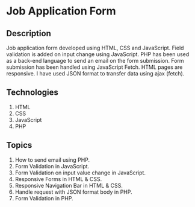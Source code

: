 # Job Application Form 
## Description
  Job application form developed using HTML, CSS and JavaScript. Field validation is added on input change using JavaScript. PHP has been used as a back-end language to send an email on the form submission. Form submission has been handled using JavaScript Fetch. HTML pages are responsive. I have used JSON format to transfer data using ajax (fetch).
## Technologies
1. HTML
2. CSS
3. JavaScript
4. PHP
## Topics
1. How to send email using PHP.
2. Form Validation in JavaScript.
3. Form Validation on input value change in JavaScript.
4. Responsive Forms in HTML & CSS.
5. Responsive Navigation Bar in HTML & CSS.
6. Handle request with JSON format body in PHP.
7. Form Validation in PHP.